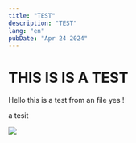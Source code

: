 ```yaml
---
title: "TEST"
description: "TEST"
lang: "en"
pubDate: "Apr 24 2024"
---
```


# THIS IS IS A TEST
Hello this is a test from an file yes !

a tesit

![](./portfolio/public/projects/moveAfter_Kubernetes.drawio.png)